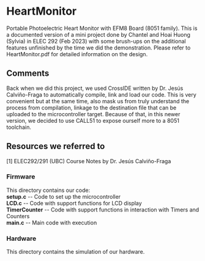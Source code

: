 # HeartMonitor
Portable Photoelectric Heart Monitor with EFM8 Board (8051 family). This is a documented version of a mini project done by Chantel and Hoai Huong (Sylvia) in ELEC 292 (Feb 2023) with some brush-ups on the additional features unfinished by the time we did the demonstration. Please refer to HeartMonitor.pdf for detailed information on the design.

## Comments
Back when we did this project, we used CrossIDE written by Dr. Jesús Calviño-Fraga to automatically compile, link and load our code. This is very convenient but at the same time, also mask us from truly understand the process from compilation, linkage to the destination file that can be uploaded to the microcontroller target. Because of that, in this newer version, we decided to use CALL51 to expose ourself more to a 8051 toolchain.  

## Resources we referred to
[1] ELEC292/291 (UBC) Course Notes by Dr. Jesús Calviño-Fraga 

### Firmware
This directory contains our code:\
**setup.c** -- Code to set up the microcontroller\
**LCD.c** -- Code with support functions for LCD display\
**TimerCounter** -- Code with support functions in interaction with Timers and Counters\
**main.c** -- Main code with execution

### Hardware
This directory contains the simulation of our hardware.
